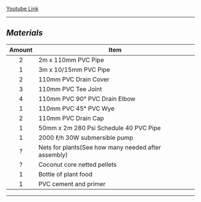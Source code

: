 [Youtube Link](https://www.youtube.com/watch?v=a7LJsXw-Q2g)
___
## *Materials*

|Amount|Item|
|:---:|---|
|2|2m x 110mm PVC Pipe|
|1|3m x 10/15mm PVC Pipe|
|2|110mm PVC Drain Cover|
|3|110mm PVC Tee Joint|
|4|110mm PVC 90° PVC Drain Elbow|
|1|110mm PVC 45° PVC Wye|
|2|110mm PVC Drain Cap|
|1|50mm x 2m 280 Psi Schedule 40 PVC Pipe|
|1|2000 ℓ/h 30W submersible pump|
|?|Nets for plants(See how many needed after assembly)|
|?|Coconut core netted pellets|
|1|Bottle of plant food|
|1|PVC cement and primer|

___


